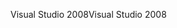 <span data-ttu-id="1502c-101">Visual Studio 2008</span><span class="sxs-lookup"><span data-stu-id="1502c-101">Visual Studio 2008</span></span>